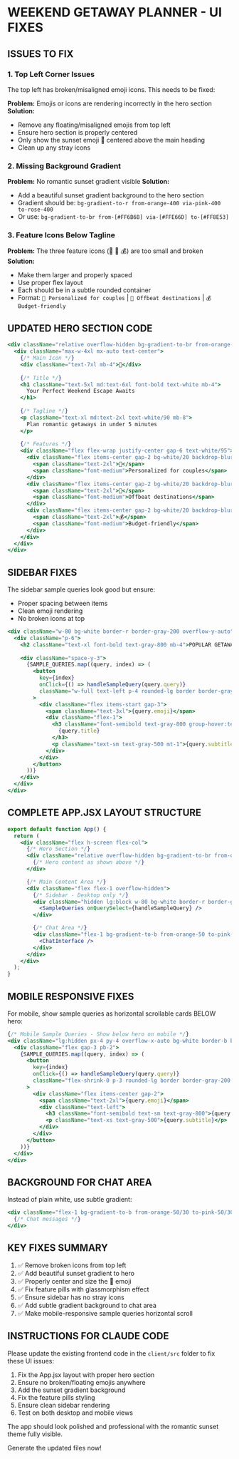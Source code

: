 # WEEKEND GETAWAY PLANNER - UI FIXES

## ISSUES TO FIX

### 1. Top Left Corner Issues
The top left has broken/misaligned emoji icons. This needs to be fixed:

**Problem:** Emojis or icons are rendering incorrectly in the hero section
**Solution:** 
- Remove any floating/misaligned emojis from top left
- Ensure hero section is properly centered
- Only show the sunset emoji 🌅 centered above the main heading
- Clean up any stray icons

### 2. Missing Background Gradient
**Problem:** No romantic sunset gradient visible
**Solution:**
- Add a beautiful sunset gradient background to the hero section
- Gradient should be: `bg-gradient-to-r from-orange-400 via-pink-400 to-rose-400`
- Or use: `bg-gradient-to-br from-[#FF6B6B] via-[#FFE66D] to-[#FF8E53]`

### 3. Feature Icons Below Tagline
**Problem:** The three feature icons (💑 🎒 💰) are too small and broken
**Solution:**
- Make them larger and properly spaced
- Use proper flex layout
- Each should be in a subtle rounded container
- Format: `💑 Personalized for couples` | `🎒 Offbeat destinations` | `💰 Budget-friendly`

## UPDATED HERO SECTION CODE

```jsx
<div className="relative overflow-hidden bg-gradient-to-br from-orange-400 via-pink-400 to-rose-400 py-16 px-4">
  <div className="max-w-4xl mx-auto text-center">
    {/* Main Icon */}
    <div className="text-7xl mb-4">🌅</div>
    
    {/* Title */}
    <h1 className="text-5xl md:text-6xl font-bold text-white mb-4">
      Your Perfect Weekend Escape Awaits
    </h1>
    
    {/* Tagline */}
    <p className="text-xl md:text-2xl text-white/90 mb-8">
      Plan romantic getaways in under 5 minutes
    </p>
    
    {/* Features */}
    <div className="flex flex-wrap justify-center gap-6 text-white/95">
      <div className="flex items-center gap-2 bg-white/20 backdrop-blur-sm px-4 py-2 rounded-full">
        <span className="text-2xl">💑</span>
        <span className="font-medium">Personalized for couples</span>
      </div>
      <div className="flex items-center gap-2 bg-white/20 backdrop-blur-sm px-4 py-2 rounded-full">
        <span className="text-2xl">🎒</span>
        <span className="font-medium">Offbeat destinations</span>
      </div>
      <div className="flex items-center gap-2 bg-white/20 backdrop-blur-sm px-4 py-2 rounded-full">
        <span className="text-2xl">💰</span>
        <span className="font-medium">Budget-friendly</span>
      </div>
    </div>
  </div>
</div>
```

## SIDEBAR FIXES

The sidebar sample queries look good but ensure:
- Proper spacing between items
- Clean emoji rendering
- No broken icons at top

```jsx
<div className="w-80 bg-white border-r border-gray-200 overflow-y-auto">
  <div className="p-6">
    <h2 className="text-xl font-bold text-gray-800 mb-4">POPULAR GETAWAYS</h2>
    
    <div className="space-y-3">
      {SAMPLE_QUERIES.map((query, index) => (
        <button
          key={index}
          onClick={() => handleSampleQuery(query.query)}
          className="w-full text-left p-4 rounded-lg border border-gray-200 hover:border-orange-300 hover:bg-orange-50 transition-all duration-200 group"
        >
          <div className="flex items-start gap-3">
            <span className="text-3xl">{query.emoji}</span>
            <div className="flex-1">
              <h3 className="font-semibold text-gray-800 group-hover:text-orange-600">
                {query.title}
              </h3>
              <p className="text-sm text-gray-500 mt-1">{query.subtitle}</p>
            </div>
          </div>
        </button>
      ))}
    </div>
  </div>
</div>
```

## COMPLETE APP.JSX LAYOUT STRUCTURE

```jsx
export default function App() {
  return (
    <div className="flex h-screen flex-col">
      {/* Hero Section */}
      <div className="relative overflow-hidden bg-gradient-to-br from-orange-400 via-pink-400 to-rose-400 py-12 px-4">
        {/* Hero content as shown above */}
      </div>

      {/* Main Content Area */}
      <div className="flex flex-1 overflow-hidden">
        {/* Sidebar - Desktop only */}
        <div className="hidden lg:block w-80 bg-white border-r border-gray-200 overflow-y-auto">
          <SampleQueries onQuerySelect={handleSampleQuery} />
        </div>

        {/* Chat Area */}
        <div className="flex-1 bg-gradient-to-b from-orange-50 to-pink-50">
          <ChatInterface />
        </div>
      </div>
    </div>
  );
}
```

## MOBILE RESPONSIVE FIXES

For mobile, show sample queries as horizontal scrollable cards BELOW hero:

```jsx
{/* Mobile Sample Queries - Show below hero on mobile */}
<div className="lg:hidden px-4 py-4 overflow-x-auto bg-white border-b border-gray-200">
  <div className="flex gap-3 pb-2">
    {SAMPLE_QUERIES.map((query, index) => (
      <button
        key={index}
        onClick={() => handleSampleQuery(query.query)}
        className="flex-shrink-0 p-3 rounded-lg border border-gray-200 hover:border-orange-300 bg-white min-w-[200px]"
      >
        <div className="flex items-center gap-2">
          <span className="text-2xl">{query.emoji}</span>
          <div className="text-left">
            <h3 className="font-semibold text-sm text-gray-800">{query.title}</h3>
            <p className="text-xs text-gray-500">{query.subtitle}</p>
          </div>
        </div>
      </button>
    ))}
  </div>
</div>
```

## BACKGROUND FOR CHAT AREA

Instead of plain white, use subtle gradient:

```jsx
<div className="flex-1 bg-gradient-to-b from-orange-50/30 to-pink-50/30">
  {/* Chat messages */}
</div>
```

## KEY FIXES SUMMARY

1. ✅ Remove broken icons from top left
2. ✅ Add beautiful sunset gradient to hero
3. ✅ Properly center and size the 🌅 emoji
4. ✅ Fix feature pills with glassmorphism effect
5. ✅ Ensure sidebar has no stray icons
6. ✅ Add subtle gradient background to chat area
7. ✅ Make mobile-responsive sample queries horizontal scroll

## INSTRUCTIONS FOR CLAUDE CODE

Please update the existing frontend code in the `client/src` folder to fix these UI issues:

1. Fix the App.jsx layout with proper hero section
2. Ensure no broken/floating emojis anywhere
3. Add the sunset gradient background
4. Fix the feature pills styling
5. Ensure clean sidebar rendering
6. Test on both desktop and mobile views

The app should look polished and professional with the romantic sunset theme fully visible.

Generate the updated files now!